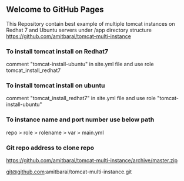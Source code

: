 ## Welcome to GitHub Pages
This Repository contain best example of multiple tomcat instances on Redhat 7 and Ubuntu servers under /app directory structure
https://github.com/amitbarai/tomcat-multi-instance

### To install tomcat install on Redhat7
comment "tomcat-install-ubuntu" in site.yml file and use role tomcat_install_redhat7

### To install tomcat install on ubuntu
comment "tomcat_install_redhat7" in site.yml file and use role "tomcat-install-ubuntu"

### To instance name and port number use below path
repo > role > rolename > var > main.yml 

### Git repo address to clone repo

https://github.com/amitbarai/tomcat-multi-instance/archive/master.zip

git@github.com:amitbarai/tomcat-multi-instance.git
